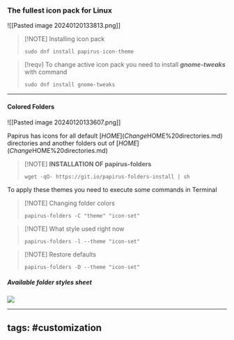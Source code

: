 ### The fullest icon pack for Linux
![[Pasted image 20240120133813.png]]

>[!NOTE] Installing icon pack
>```shell
>sudo dnf install papirus-icon-theme
>```

>[!reqv]
>To change active icon pack you need to install ***gnome-tweaks*** with command
>```shell
>sudo dnf install gnome-tweaks
>```

---
#### Colored Folders
![[Pasted image 20240120133607.png]]

Papirus has icons for all default [$HOME](Change%20default%20$HOME%20directories.md) directories and another folders out of [$HOME](Change%20default%20$HOME%20directories.md)

>[!NOTE] **INSTALLATION OF papirus-folders**
>```shell
>wget -qO- https://git.io/papirus-folders-install | sh
>```

To apply these themes you need to execute some commands in Terminal

>[!NOTE] Changing folder colors
>```shell
>papirus-folders -C "theme" "icon-set"
>```

>[!NOTE] What style used right now
>```shell
>papirus-folders -l --theme "icon-set"
>```

>[!NOTE] Restore defaults
>```shell
>papirus-folders -D --theme "icon-set"
>```

##### Available folder styles sheet
![](Pasted%20image%2020240120134859.jpg)


---
tags:
#customization
---